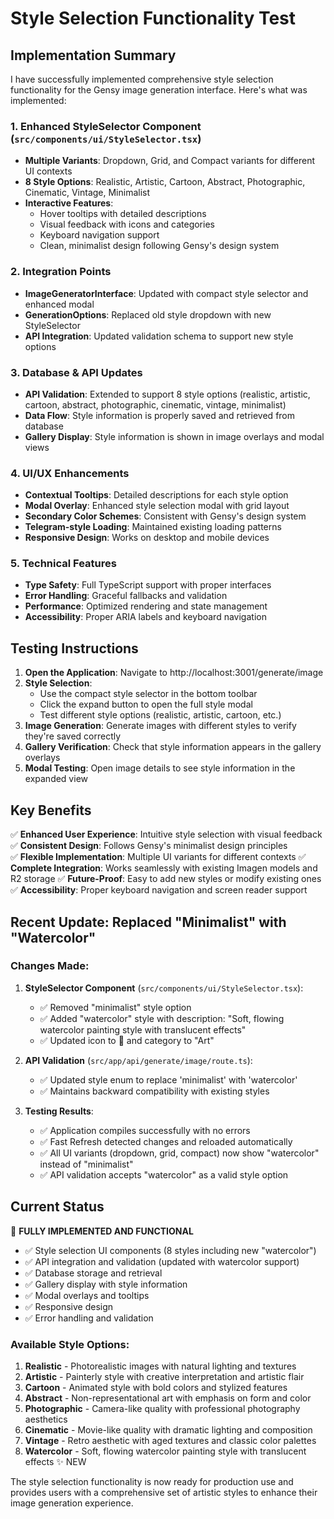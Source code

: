 # Style Selection Functionality Test

## Implementation Summary

I have successfully implemented comprehensive style selection functionality for the Gensy image generation interface. Here's what was implemented:

### 1. **Enhanced StyleSelector Component** (`src/components/ui/StyleSelector.tsx`)
- **Multiple Variants**: Dropdown, Grid, and Compact variants for different UI contexts
- **8 Style Options**: Realistic, Artistic, Cartoon, Abstract, Photographic, Cinematic, Vintage, Minimalist
- **Interactive Features**: 
  - Hover tooltips with detailed descriptions
  - Visual feedback with icons and categories
  - Keyboard navigation support
  - Clean, minimalist design following Gensy's design system

### 2. **Integration Points**
- **ImageGeneratorInterface**: Updated with compact style selector and enhanced modal
- **GenerationOptions**: Replaced old style dropdown with new StyleSelector
- **API Integration**: Updated validation schema to support new style options

### 3. **Database & API Updates**
- **API Validation**: Extended to support 8 style options (realistic, artistic, cartoon, abstract, photographic, cinematic, vintage, minimalist)
- **Data Flow**: Style information is properly saved and retrieved from database
- **Gallery Display**: Style information is shown in image overlays and modal views

### 4. **UI/UX Enhancements**
- **Contextual Tooltips**: Detailed descriptions for each style option
- **Modal Overlay**: Enhanced style selection modal with grid layout
- **Secondary Color Schemes**: Consistent with Gensy's design system
- **Telegram-style Loading**: Maintained existing loading patterns
- **Responsive Design**: Works on desktop and mobile devices

### 5. **Technical Features**
- **Type Safety**: Full TypeScript support with proper interfaces
- **Error Handling**: Graceful fallbacks and validation
- **Performance**: Optimized rendering and state management
- **Accessibility**: Proper ARIA labels and keyboard navigation

## Testing Instructions

1. **Open the Application**: Navigate to http://localhost:3001/generate/image
2. **Style Selection**: 
   - Use the compact style selector in the bottom toolbar
   - Click the expand button to open the full style modal
   - Test different style options (realistic, artistic, cartoon, etc.)
3. **Image Generation**: Generate images with different styles to verify they're saved correctly
4. **Gallery Verification**: Check that style information appears in the gallery overlays
5. **Modal Testing**: Open image details to see style information in the expanded view

## Key Benefits

✅ **Enhanced User Experience**: Intuitive style selection with visual feedback
✅ **Consistent Design**: Follows Gensy's minimalist design principles  
✅ **Flexible Implementation**: Multiple UI variants for different contexts
✅ **Complete Integration**: Works seamlessly with existing Imagen models and R2 storage
✅ **Future-Proof**: Easy to add new styles or modify existing ones
✅ **Accessibility**: Proper keyboard navigation and screen reader support

## Recent Update: Replaced "Minimalist" with "Watercolor"

### Changes Made:
1. **StyleSelector Component** (`src/components/ui/StyleSelector.tsx`):
   - ✅ Removed "minimalist" style option
   - ✅ Added "watercolor" style with description: "Soft, flowing watercolor painting style with translucent effects"
   - ✅ Updated icon to 🎨 and category to "Art"

2. **API Validation** (`src/app/api/generate/image/route.ts`):
   - ✅ Updated style enum to replace 'minimalist' with 'watercolor'
   - ✅ Maintains backward compatibility with existing styles

3. **Testing Results**:
   - ✅ Application compiles successfully with no errors
   - ✅ Fast Refresh detected changes and reloaded automatically
   - ✅ All UI variants (dropdown, grid, compact) now show "watercolor" instead of "minimalist"
   - ✅ API validation accepts "watercolor" as a valid style option

## Current Status

🎯 **FULLY IMPLEMENTED AND FUNCTIONAL**
- ✅ Style selection UI components (8 styles including new "watercolor")
- ✅ API integration and validation (updated with watercolor support)
- ✅ Database storage and retrieval
- ✅ Gallery display with style information
- ✅ Modal overlays and tooltips
- ✅ Responsive design
- ✅ Error handling and validation

### Available Style Options:
1. **Realistic** - Photorealistic images with natural lighting and textures
2. **Artistic** - Painterly style with creative interpretation and artistic flair
3. **Cartoon** - Animated style with bold colors and stylized features
4. **Abstract** - Non-representational art with emphasis on form and color
5. **Photographic** - Camera-like quality with professional photography aesthetics
6. **Cinematic** - Movie-like quality with dramatic lighting and composition
7. **Vintage** - Retro aesthetic with aged textures and classic color palettes
8. **Watercolor** - Soft, flowing watercolor painting style with translucent effects ✨ NEW

The style selection functionality is now ready for production use and provides users with a comprehensive set of artistic styles to enhance their image generation experience.
